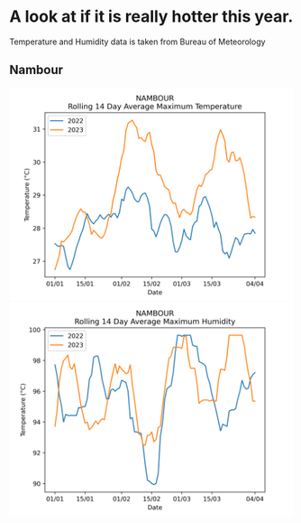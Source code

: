 # A look at if it is really hotter this year.
Temperature and Humidity data is taken from Bureau of Meteorology

## Nambour
<img src="images/NAMBOUR_max_temp.png"/>
<img src="images/NAMBOUR_max_humidity.png"/>
